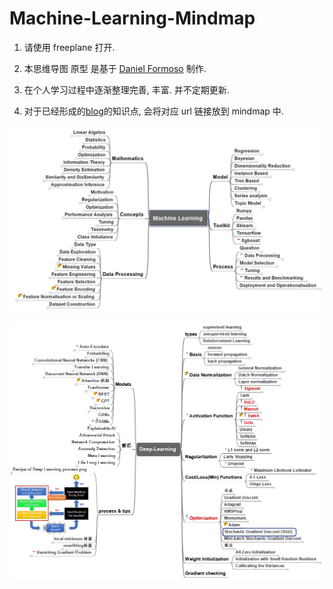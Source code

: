 # Machine-Learning-Mindmap

1. 请使用 freeplane 打开.

2. 本思维导图 原型 是基于 [Daniel Formoso](https://github.com/dformoso/machine-learning-mindmap) 制作. 
3. 在个人学习过程中逐渐整理完善, 丰富. 并不定期更新.

4. 对于已经形成的[blog](https://weirping.github.io/)的知识点, 会将对应 url 链接放到 mindmap 中.



![](Machine-Learning.jpg)

![](Deep-Learning.png)